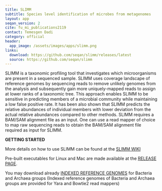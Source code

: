 ```yaml
---
title: SLIMM
subtitle: Species level identification of microbes from metagenomes
layout: app
seqan_version: 2
cite: fu_mi_publications2119
contact: Temesgen Dadi
category: official
header:
  app_image: /assets/images/apps/slimm.png
links:
  download: https://github.com/seqan/slimm/releases/latest
  source: https://github.com/seqan/slimm
---
```


SLIMM is a taxonomic profiling tool that investigates which microorganisms are present in a sequenced sample. SLIMM uses
coverage landscape of reference genomes by sequencing reads to remove unlikely genomes from the analysis and
subsequently gain more uniquely-mapped reads to assign at lower ranks of a taxonomic tree. This approach enables SLIMM
to be sensitive in predicting members of a microbial community while maintaining a low false positive rate. It has been
also shown that SLIMM predicts the relative abundances of individual members with lower deviation from the actual
relative abundances compared to other methods. SLIMM requires a BAM/SAM alignment file as an input. One can use a read
mapper of choice to map raw sequencing reads to obtain the BAM/SAM alignment file required as input for SLIMM.

**GETTING STARTED**

More details on how to use SLIMM can be found at the [SLIMM WIKI](https://github.com/seqan/slimm/wiki)

Pre-built executables for Linux and Mac are made available at the
[RELEASE PAGE](https://github.com/seqan/slimm/releases/latest).

You may download already [INDEXED REFERENCE GENOMES](http://ftp.mi.fu-berlin.de/pub/dadi/slimm/) for Bacteria and
Archaea groups (Indexed reference genomes of Bacteria and Archaea groups are provided for Yara and Bowtie2 read mappers)
